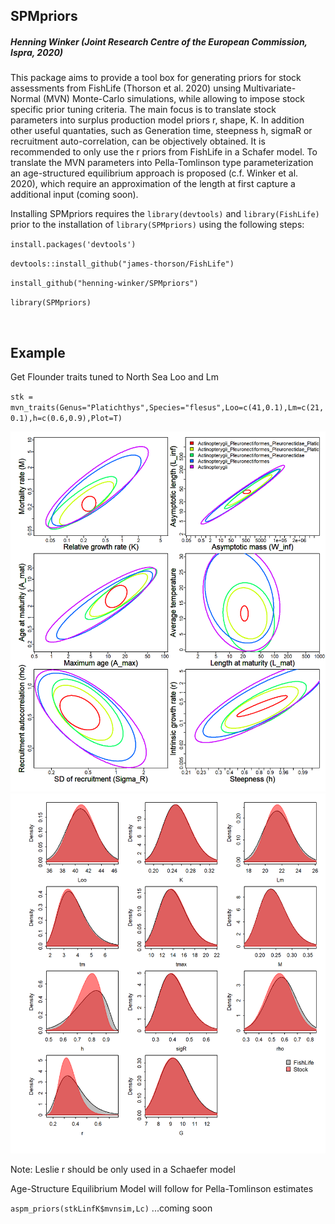 

## SPMpriors
##### Henning Winker (Joint Research Centre of the European Commission, Ispra, 2020)

This package aims to provide a tool box for generating priors for stock assessments from FishLife (Thorson et al. 2020) unsing Multivariate-Normal (MVN) Monte-Carlo simulations, while allowing to impose stock specific prior tuning criteria. The main focus is to translate stock parameters into surplus production model priors r, shape, K. In addition other useful quantaties, such as Generation time, steepness h, sigmaR or recruitment auto-correlation, can be objectively obtained. It is recommended to only use the r priors from FishLife in a Schafer model. To translate the MVN parameters into Pella-Tomlinson type parameterization an age-structured equilibrium approach is proposed (c.f. Winker et al. 2020), which require an approximation of the length at first capture a additional input (coming soon).  

Installing SPMpriors requires the `library(devtools)` and `library(FishLife)` prior to the installation of `library(SPMpriors)` using the following steps:
<br/>

`install.packages('devtools')`

`devtools::install_github("james-thorson/FishLife")`

`install_github("henning-winker/SPMpriors")`


`library(SPMpriors)`

<br/>


## Example 
Get Flounder traits tuned  to North Sea Loo and Lm 

`stk = mvn_traits(Genus="Platichthys",Species="flesus",Loo=c(41,0.1),Lm=c(21,0.1),h=c(0.6,0.9),Plot=T)`

<img src="https://github.com/Henning-Winker/SPMpriors/blob/main/Example/Platichthys.flesus.fl_ellipse.png" width = "800" >

<br/>

<img src="https://github.com/Henning-Winker/SPMpriors/blob/main/Example/Platichthys.flesus.fl_stktraits.png" width = "800" >




Note: Leslie r should be only used in a Schaefer model 

Age-Structure Equilibrium Model will follow for Pella-Tomlinson estimates

`aspm_priors(stkLinfK$mvnsim,Lc)` ...coming soon


